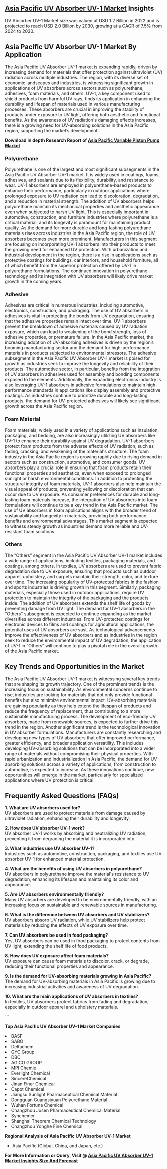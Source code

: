 <h2><a href="https://www.verifiedmarketreports.com/download-sample/?rid=239368&amp;utm_source=Github-Feb&amp;utm_medium=219" target="_blank">Asia Pacific UV Absorber UV-1 Market</a> Insights</h2><p>UV Absorber UV-1 Market size was valued at USD 1.2 Billion in 2022 and is projected to reach USD 2.0 Billion by 2030, growing at a CAGR of 7.5% from 2024 to 2030.</p><p><h2>Asia Pacific UV Absorber UV-1 Market By Application</h2> <p>The Asia Pacific UV Absorber UV-1 market is expanding rapidly, driven by increasing demand for materials that offer protection against ultraviolet (UV) radiation across multiple industries. The region, with its diverse set of economic landscapes and industries, is witnessing significant growth in applications of UV absorbers across sectors such as polyurethane, adhesives, foam materials, and others. UV-1, a key component used to shield products from harmful UV rays, finds its application in enhancing the durability and lifespan of materials used in various manufacturing processes. These absorbers are crucial in improving the stability of products under exposure to UV light, offering both aesthetic and functional benefits. As the awareness of UV radiation's damaging effects increases, there is a growing need for UV-absorbing solutions in the Asia Pacific region, supporting the market’s development. <p><strong>Download In depth Research Report of <a href="https://www.verifiedmarketreports.com/download-sample/?rid=236118&amp;utm_source=Pulse-Dec&amp;utm_medium=219" target="_blank">Asia Pacific Variable Piston Pump Market</a></strong></p></p> <h3>Polyurethane</h3> <p>Polyurethane is one of the largest and most significant subsegments in the Asia Pacific UV Absorber UV-1 market. It is widely used in coatings, foams, adhesives, and sealants due to its flexibility, durability, and resistance to wear. UV-1 absorbers are employed in polyurethane-based products to enhance their performance, particularly in outdoor applications where prolonged exposure to UV radiation can lead to discoloration, degradation, and a reduction in material strength. The addition of UV absorbers helps polyurethane maintain its mechanical properties and aesthetic appearance even when subjected to harsh UV light. This is especially important in automotive, construction, and furniture industries where polyurethane is a critical material, and its longevity is paramount for maintaining product quality. As the demand for more durable and long-lasting polyurethane materials rises across industries in the Asia Pacific region, the role of UV absorbers becomes even more prominent. Manufacturers in this segment are focusing on incorporating UV-1 absorbers into their products to meet the growing need for enhanced UV protection. With urbanization and industrial development in the region, there is a rise in applications such as protective coatings for buildings, car interiors, and household furniture, all of which benefit from the superior protection offered by UV-1 in polyurethane formulations. The continued innovation in polyurethane technology and its integration with UV absorbers will likely drive market growth in the coming years. <h3>Adhesive</h3> <p>Adhesives are critical in numerous industries, including automotive, electronics, construction, and packaging. The use of UV absorbers in adhesives is vital in protecting the bonds from UV degradation, ensuring that the adhesive properties remain intact over time. UV-1 absorbers prevent the breakdown of adhesive materials caused by UV radiation exposure, which can lead to weakening of the bond strength, loss of adhesive properties, or premature failure. In the Asia Pacific market, the increasing adoption of UV-absorbing adhesives is driven by the region’s booming manufacturing sector and the demand for high-performance materials in products subjected to environmental stressors. The adhesive subsegment in the Asia Pacific UV Absorber UV-1 market is poised for growth as industries seek to improve the longevity and reliability of their products. The automotive sector, in particular, benefits from the integration of UV absorbers in adhesives used for assembly and bonding components exposed to the elements. Additionally, the expanding electronics industry is also leveraging UV-1 absorbers in adhesive formulations to maintain high-performance standards in applications like display assembly and protective coatings. As industries continue to prioritize durable and long-lasting products, the demand for UV-protected adhesives will likely see significant growth across the Asia Pacific region. <h3>Foam Material</h3> <p>Foam materials, widely used in a variety of applications such as insulation, packaging, and bedding, are also increasingly utilizing UV absorbers like UV-1 to enhance their durability against UV degradation. UV-1 absorbers protect foam products from the adverse effects of UV radiation, such as fading, cracking, and weakening of the material's structure. The foam industry in the Asia Pacific region is growing rapidly due to rising demand in sectors such as construction, automotive, and consumer goods. UV absorbers play a crucial role in ensuring that foam products retain their functional properties and aesthetics, even when exposed to prolonged sunlight or harsh environmental conditions. In addition to protecting the structural integrity of foam materials, UV-1 absorbers also help maintain the visual appeal of products, preventing yellowing or discoloration that can occur due to UV exposure. As consumer preferences for durable and long-lasting foam materials increase, the integration of UV absorbers into foam formulations will continue to be a key trend in the Asia Pacific market. The use of UV absorbers in foam applications aligns with the broader trend of sustainability and longevity in materials, providing both performance benefits and environmental advantages. This market segment is expected to witness steady growth as industries demand more reliable and UV-resistant foam solutions. <h3>Others</h3> <p>The “Others” segment in the Asia Pacific UV Absorber UV-1 market includes a wide range of applications, including textiles, packaging materials, and coatings, among others. In textiles, UV absorbers are used to prevent fabric degradation due to UV exposure, ensuring that products such as outdoor apparel, upholstery, and carpets maintain their strength, color, and texture over time. The increasing popularity of UV-protected fabrics in the fashion and sports industries is driving growth in this segment. Similarly, packaging materials, especially those used in outdoor applications, require UV protection to maintain the integrity of the packaging and the products inside. The addition of UV absorbers extends the shelf life of goods by preventing damage from UV light. The demand for UV-1 absorbers in the "Others" subsegment is expected to continue expanding as the market diversifies across different industries. From UV-protected coatings for electronic devices to films and coatings for agricultural applications, the potential uses of UV absorbers are vast. As technological advancements improve the effectiveness of UV absorbers and as industries in the region seek to reduce the environmental impact of UV degradation, the application of UV-1 in “Others” will continue to play a pivotal role in the overall growth of the Asia Pacific market. <h2>Key Trends and Opportunities in the Market</h2> <p>The Asia Pacific UV Absorber UV-1 market is witnessing several key trends that are shaping its growth trajectory. One of the prominent trends is the increasing focus on sustainability. As environmental concerns continue to rise, industries are looking for materials that not only provide functional benefits but also minimize environmental impact. UV-absorbing materials are gaining popularity as they help extend the lifespan of products and reduce the frequency of replacement, thus contributing to a more sustainable manufacturing process. The development of eco-friendly UV absorbers, made from renewable sources, is expected to further drive this trend in the region. Another significant trend is the technological innovation in UV absorber formulations. Manufacturers are constantly researching and developing new types of UV absorbers that offer improved performance, greater efficiency, and broader application versatility. This includes developing UV-absorbing solutions that can be incorporated into a wider range of materials without compromising their physical properties. With rapid urbanization and industrialization in Asia Pacific, the demand for UV-absorbing solutions across a variety of applications, from construction to automotive, is expected to increase. As these innovations continue, new opportunities will emerge in the market, particularly for specialized applications where UV protection is critical. <h2>Frequently Asked Questions (FAQs)</h2> <p><strong>1. What are UV absorbers used for?</strong><br>UV absorbers are used to protect materials from damage caused by ultraviolet radiation, enhancing their durability and longevity.</p> <p><strong>2. How does UV absorber UV-1 work?</strong><br>UV absorber UV-1 works by absorbing and neutralizing UV radiation, preventing it from degrading the material it is incorporated into.</p> <p><strong>3. What industries use UV absorber UV-1?</strong><br>Industries such as automotive, construction, packaging, and textiles use UV absorber UV-1 for enhanced material protection.</p> <p><strong>4. What are the benefits of using UV absorbers in polyurethane?</strong><br>UV absorbers in polyurethane improve the material's resistance to UV degradation, enhancing its lifespan and maintaining its color and appearance.</p> <p><strong>5. Are UV absorbers environmentally friendly?</strong><br>Many UV absorbers are developed to be environmentally friendly, with an increasing focus on sustainable and renewable sources in manufacturing.</p> <p><strong>6. What is the difference between UV absorbers and UV stabilizers?</strong><br>UV absorbers absorb UV radiation, while UV stabilizers help protect materials by reducing the effects of UV exposure over time.</p> <p><strong>7. Can UV absorbers be used in food packaging?</strong><br>Yes, UV absorbers can be used in food packaging to protect contents from UV light, extending the shelf life of food products.</p> <p><strong>8. How does UV exposure affect foam materials?</strong><br>UV exposure can cause foam materials to discolor, crack, or degrade, reducing their functional properties and appearance.</p> <p><strong>9. Is the demand for UV-absorbing materials growing in Asia Pacific?</strong><br>The demand for UV-absorbing materials in Asia Pacific is growing due to increasing industrial activities and awareness of UV degradation.</p> <p><strong>10. What are the main applications of UV absorbers in textiles?</strong><br>In textiles, UV absorbers protect fabrics from fading and degradation, especially in outdoor apparel and upholstery materials.</p> ```</p><p><strong>Top Asia Pacific UV Absorber UV-1 Market Companies</strong></p><div data-test-id=""><p><li>BASF</li><li> SABO</li><li> Deltachem</li><li> GYC Group</li><li> DBC</li><li> AGICO GROUP</li><li> MPI Chemie</li><li> Everlight Chemical</li><li> SincereChemical</li><li> Jinan Finer Chemical</li><li> Capot Chemical</li><li> Jiangsu Sunlight Pharmaceutical Chemical Material</li><li> Dongguan Guangsiyuan Polyurethane Material</li><li> Wuhan Fortuna Chemical</li><li> Changzhou Josen Pharmaceutical Chemical Material</li><li> Synchemer</li><li> Shanghai Theorem Chemical Technology</li><li> Changzhou Yonghe Fine Chemical</li></p><div><strong>Regional Analysis of&nbsp;Asia Pacific UV Absorber UV-1 Market</strong></div><ul><li dir="ltr"><p dir="ltr">Asia Pacific (Global, China, and Japan, etc.)</p></li></ul><p><strong>For More Information or Query, Visit @&nbsp;</strong><strong><a href="https://www.verifiedmarketreports.com/product/uv-absorber-uv-1-market/?utm_source=Github-Feb&amp;utm_medium=219" target="_blank">Asia Pacific UV Absorber UV-1 Market Insights Size And Forecast</a></strong></p></div><h2>&nbsp;</h2><div data-test-id="">&nbsp;</div>
